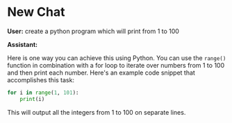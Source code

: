 # New Chat

**User:** create a python program which will print from 1 to 100

**Assistant:**

Here is one way you can achieve this using Python. You can use the `range()` function in combination with a for loop to iterate over numbers from 1 to 100 and then print each number. Here's an example code snippet that accomplishes this task:
```python
for i in range(1, 101):
    print(i)
```
This will output all the integers from 1 to 100 on separate lines.
